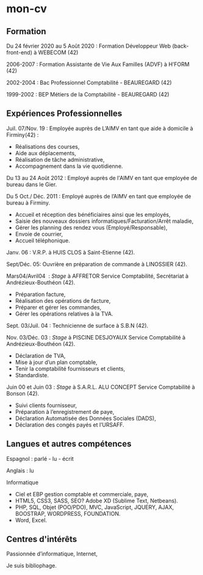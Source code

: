 # mon-cv
<html>
    <head>
        <meta charset="UTF-8">    
        <?php include("../fragments/head.php") ?>
    </head>
    <body>
         <?php include("../fragments/header.php") ?>
        <main>
             <div>
                 <h2>Formation</h2>
                    <p>Du 24 février 2020 au 5 Août 2020 : Formation Développeur Web (back-front-end) à WEBECOM (42)
                    <p>2006-2007 : Formation Assistante de Vie Aux Familles (ADVF) à H’FORM (42)</p>
                    <p>2002-2004 : Bac Professionnel Comptabilité - BEAUREGARD (42)</p>
                    <p>1999-2002 : BEP Métiers de la Comptabilité - BEAUREGARD (42)</p>
             </div>
             <div>
                <h2>Expériences Professionnelles</h2>
                    <p><span>Juil. 07/Nov. 19 </span> : Employée auprès de L’AIMV en tant que aide à domicile à Firminy(42) :</p>
                    <ul>
                        <li>Réalisations des courses,</li>
                         <li>Aide aux déplacements,</li>
                         <li>Réalisation de tâche administrative,</li>
                         <li>Accompagnement dans la vie quotidienne.</li>
                    </ul>    
                    <p><span>Du 13 au 24 Août 2012</span> : Employé auprès de l'AIMV en tant que employée de bureau dans le Gier.</p>
                    <p><span>Du 5 Oct./ Déc. 2011</span> : Employé auprès de l’AIMV en tant que employée de bureau à Firminy. </p>
                    <ul>
                        <li>Accueil et réception des bénéficiaires ainsi que les employés,</li>
                        <li>Saisie des nouveaux dossiers informatiques/Facturation/Arrêt maladie,</li>
                        <li>Gérer les planning des rendez vous (Employé/Responsable),</li>
                        <li>Envoie de courrier,</li>
                        <li>Accueil téléphonique.</li>
                   </ul>       
                    <p><span>Janv. 06</span> : V.R.P. à HUIS CLOS à Saint-Etienne (42).  </p>
                    <p><span>Sept/Déc. 05</span>: Ouvrière en préparation de commande à LINOSSIER (42).</p>
                    <p><span>Mars04/Avril04 </span> :<i> Stage</i> à AFFRETOR Service Comptabilité, Secrétariat à Andrézieux-Bouthéon (42).</p>
                    <ul>
                        <li>Préparation facture,</li>
                        <li>Réalisation des opérations de facture,</li>
                        <li>Préparer et gérer les commandes,</li>
                        <li>Gérer les opérations relatives à la TVA.</li>
                    </ul>       
                    <p><span>Sept. 03/Juil. 04</span> : Technicienne de surface à S.B.N (42).     </p>
                    <p><span>Nov. 03/Déc. 03</span> : <i>Stage</i> à PISCINE DESJOYAUX Service Comptabilité à Andrézieux-Bouthéon (42).</p>
                    <ul>
                        <li>Déclaration de TVA,</li>
                        <li>Mise à jour d’un plan comptable,</li>
                        <li>Tenir la comptabilité fournisseurs et clients,</li>
                        <li>Standardiste.</li>
                    </ul>    
                    <p><span>Juin 00 et Juin 03</span> :<i> Stage</i> à S.A.R.L. ALU CONCEPT Service Comptabilité à Bonson (42). </p>
                    <ul>
                       <li>Suivi clients fournisseur,</li>
                       <li>Préparation à l’enregistrement de paye,</li>
                       <li>Déclaration Automatisée des Données Sociales (DADS),</li>
                       <li>Déclaration des congés payés et l’URSAFF.</li>
                    </ul>      
                    </div>
                    <div>
                        <h2>Langues et autres compétences</h2>
                            <p>Espagnol : parlé - lu - écrit</p>
                            <p>Anglais : lu </p>
                            <p>Informatique</p>
                           <ul>
                                <li>Ciel et EBP gestion comptable et commerciale, paye,</li>
                                <li>HTML5, CSS3, SASS, SEO? Adobe XD (Sublime Text, Netbeans).</li>
                                <li>PHP, SQL, Objet (POO/PDO), MVC, JavaScript, JQUERY, AJAX, BOOSTRAP, WORDPRESS, FOUNDATION.</li>
                                <li>Word, Excel.</li>
                            </ul>    
                    </div>
                    <div>
                        <h2>Centres d'intérêts</h2>
                             <p>Passionnée d’informatique, Internet,</p>
                             <p>Je suis bibliophage.</p> 
                    </div>
        </main>
        <?php include("../fragments/footer.php") ?>
    </body>
</html>        
